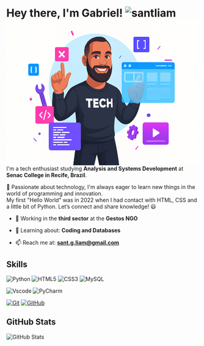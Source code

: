 <h1>
 Hey there, I'm Gabriel!     <img src="https://komarev.com/ghpvc/?username=santliam&label=Profile%20views&color=0e75b6&style=flat" alt="santliam"/>
  <img align="right" height="380" src="ChatGPT-santliam2.png">
</h1>

I'm a tech enthusiast studying **Analysis and Systems Development** at **Senac College in Recife, Brazil**.  

🚀 Passionate about technology, I'm always eager to learn new things in the world of programming and innovation.  
My first "Hello World" was in 2022 when I had contact with HTML, CSS and a little bit of Python.
Let’s connect and share knowledge! 😃  

* 🔭 Working in the **third sector** at the **Gestos NGO**  

* 🌱 Learning about: **Coding and Databases**  

* 📫 Reach me at: **sant.g.liam@gmail.com**


## Skills
![Python](https://img.shields.io/badge/python-87CEEB?style=for-the-badge&logo=python&logoColor=black) 
![HTML5](https://img.shields.io/badge/HTML5-87CEEB?style=for-the-badge&logo=html5&logoColor=black)
![CSS3](https://img.shields.io/badge/CSS3-87CEEB?style=for-the-badge&logo=css3&logoColor=black)
![MySQL](https://img.shields.io/badge/MySQL-87CEEB?style=for-the-badge&logo=mysql&logoColor=black) 

![Vscode](https://img.shields.io/badge/Vscode-87CEEB?style=for-the-badge&logo=visual-studio-code&logoColor=black)
![PyCharm](https://img.shields.io/badge/pycharm-87CEEB?style=for-the-badge&logo=pycharm&logoColor=black)

[![Git](https://img.shields.io/badge/Git-87CEEB?style=for-the-badge&logo=git&logoColor=black)](https://git-scm.com/doc)
[![GitHub](https://img.shields.io/badge/GitHub-87CEEB?style=for-the-badge&logo=github&logoColor=black)](https://docs.github.com/) 

## GitHub Stats
![GitHub Stats](https://github-readme-stats.vercel.app/api?username=santliam&theme=transparent&bg_color=87CEEB&border_color=000030&show_icons=true&icon_color=000030&title_color=000030&text_color=000000)
